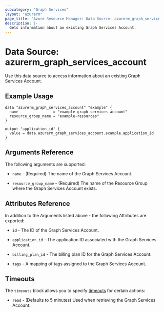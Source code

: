 ```yaml
---
subcategory: "Graph Services"
layout: "azurerm"
page_title: "Azure Resource Manager: Data Source: azurerm_graph_services_account"
description: |-
  Gets information about an existing Graph Services Account.
---
```


# Data Source: azurerm_graph_services_account

Use this data source to access information about an existing Graph Services Account.

## Example Usage

```hcl
data "azurerm_graph_services_account" "example" {
  name                = "example-graph-services-account"
  resource_group_name = "example-resources"
}

output "application_id" {
  value = data.azurerm_graph_services_account.example.application_id
}
```

## Arguments Reference

The following arguments are supported:

* `name` - (Required) The name of the Graph Services Account.

* `resource_group_name` - (Required) The name of the Resource Group where the Graph Services Account exists.

## Attributes Reference

In addition to the Arguments listed above - the following Attributes are exported:

* `id` - The ID of the Graph Services Account.

* `application_id` - The application ID associated with the Graph Services Account.

* `billing_plan_id` - The billing plan ID for the Graph Services Account.

* `tags` - A mapping of tags assigned to the Graph Services Account.

## Timeouts

The `timeouts` block allows you to specify [timeouts](https://www.terraform.io/language/resources/syntax#operation-timeouts) for certain actions:

* `read` - (Defaults to 5 minutes) Used when retrieving the Graph Services Account.